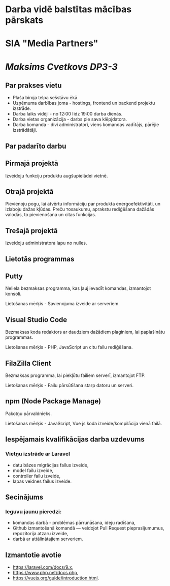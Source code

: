 # Darba vidē balstītas mācības pārskats

# **SIA "Media Partners"**

# *Maksims Cvetkovs DP3-3*

## **Par prakses vietu**

* Plaša biroja telpa sešstāvu ēkā.
* Uzņēmuma darbības joma - hostings, frontend un backend projektu izstrāde.
* Darba laiks vidēji - no 12:00 līdz 19:00 darba dienās.
* Darba vietas organizācija - darbs pie sava klēpjdatora.
* Darba komanda - divi administratori, viens komandas vadītājs, pārējie izstrādātāji.

## **Par padarīto darbu**

## Pirmajā projektā

Izveidoju funkciju produktu augšupielādei vietnē.

## Otrajā projektā

Pievienoju pogu, lai atvērtu informāciju par produkta energoefektivitāti, un izlaboju dažas kļūdas. Preču тosaukumu, aprakstu rediģēšana dažādās valodās, to pievienošana un citas funkcijas.

## Trešajā projektā

Izveidoju administratora lapu no nulles.

## **Lietotās programmas**

## Putty

Neliela bezmaksas programma, kas ļauj ievadīt komandas, izmantojot konsoli.

Lietošanas mērķis - Savienojuma izveide ar serveriem.

## Visual Studio Code

Bezmaksas koda redaktors ar daudziem dažādiem plaginiem, lai paplašinātu programmas.

Lietošanas mērķis - PHP, JavaScript un citu failu rediģēšana.

## FilaZilla Client

Bezmaksas programma, lai piekļūtu failiem serverī, izmantojot FTP.

Lietošanas mērķis - Failu pārsūtīšana starp datoru un serveri.

## npm (Node Package Manage)

Pakotņu pārvaldnieks.

Lietošanas mērķis - JavaScript, Vue js koda izveide/kompilācija vienā failā.

## **Iespējamais kvalifikācijas darba uzdevums**

### Vietņu izstrāde ar Laravel

* datu bāzes migrācijas failus izveide,
* model failu izveide,
* controller failu izveide,
* lapas veidnes failus izveide.

## **Secinājums**

### Ieguvu jaunu pieredzi:

* komandas darbā - problēmas pārrunāšana, ideju radīšana,
* Github izmantošanā komandā — veidojot Pull Request pieprasījumumus, repozitorija atzaru izveide,
* darbā ar attālinātajiem serveriem.

## **Izmantotie avotie**

* https://laravel.com/docs/9.x,
* https://www.php.net/docs.php,
* https://vuejs.org/guide/introduction.html.